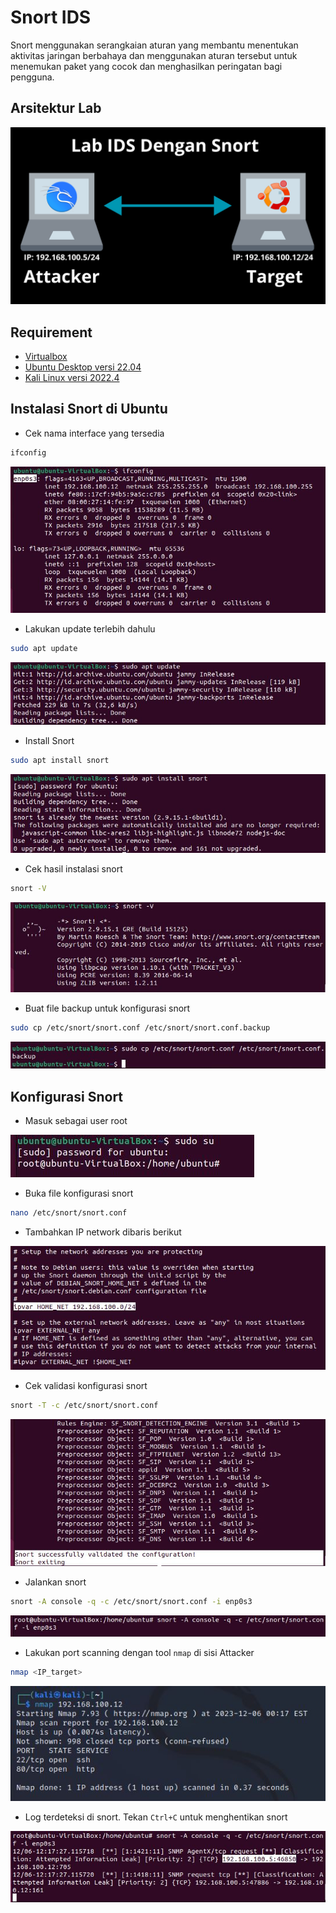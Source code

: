 # Snort IDS
Snort menggunakan serangkaian aturan yang membantu menentukan aktivitas jaringan berbahaya dan menggunakan aturan tersebut untuk menemukan paket yang cocok dan menghasilkan peringatan bagi pengguna.

## Arsitektur Lab

![alt text](https://github.com/rahardian-dwi-saputra/snort-ubuntu/blob/main/assets/arsitektur%20lab.png)

## Requirement
- [Virtualbox](https://www.virtualbox.org/)
- [Ubuntu Desktop versi 22.04](https://ubuntu.com/download/desktop)
- [Kali Linux versi 2022.4](https://www.kali.org/get-kali/#kali-platforms)

## Instalasi Snort di Ubuntu
- Cek nama interface yang tersedia
```sh
ifconfig
```

![alt text](https://github.com/rahardian-dwi-saputra/snort-ubuntu/blob/main/assets/snort%201.JPG)

- Lakukan update terlebih dahulu
```sh
sudo apt update
```

![alt text](https://github.com/rahardian-dwi-saputra/snort-ubuntu/blob/main/assets/snort%202.JPG)

- Install Snort
```sh
sudo apt install snort
```

![alt text](https://github.com/rahardian-dwi-saputra/snort-ubuntu/blob/main/assets/snort%203.JPG)

- Cek hasil instalasi snort
```sh
snort -V
```

![alt text](https://github.com/rahardian-dwi-saputra/snort-ubuntu/blob/main/assets/snort%204.JPG)

- Buat file backup untuk konfigurasi snort
```sh
sudo cp /etc/snort/snort.conf /etc/snort/snort.conf.backup
```

![alt text](https://github.com/rahardian-dwi-saputra/snort-ubuntu/blob/main/assets/snort%205.JPG)

## Konfigurasi Snort
- Masuk sebagai user root

![alt text](https://github.com/rahardian-dwi-saputra/snort-ubuntu/blob/main/assets/snort%206.JPG)

- Buka file konfigurasi snort
```sh
nano /etc/snort/snort.conf
```
- Tambahkan IP network dibaris berikut

![alt text](https://github.com/rahardian-dwi-saputra/snort-ubuntu/blob/main/assets/snort%207.JPG)

- Cek validasi konfigurasi snort
```sh
snort -T -c /etc/snort/snort.conf
```

![alt text](https://github.com/rahardian-dwi-saputra/snort-ubuntu/blob/main/assets/snort%208.JPG)

- Jalankan snort
```sh
snort -A console -q -c /etc/snort/snort.conf -i enp0s3
```

![alt text](https://github.com/rahardian-dwi-saputra/snort-ubuntu/blob/main/assets/snort%209.JPG)

- Lakukan port scanning dengan tool `nmap` di sisi Attacker
```sh
nmap <IP_target>
```

![alt text](https://github.com/rahardian-dwi-saputra/snort-ubuntu/blob/main/assets/snort%2010.JPG)

- Log terdeteksi di snort. Tekan `Ctrl+C` untuk menghentikan snort

![alt text](https://github.com/rahardian-dwi-saputra/snort-ubuntu/blob/main/assets/snort%2011.JPG)